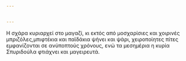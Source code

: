 ```yaml
---


---
```


Η σχάρα κυριαρχεί στο μαγαζί, κι εκτός από μοσχαρίσιες και χοιρινές μπριζόλες,μπιφτέκια και παϊδάκια ψήνει και ψάρι, χειροποίητες πίτες εμφανίζονται σε ανύποπτούς χρόνους, ενώ τα μεσημέρια η κυρία Σπυριδούλα φτιάχνει και μαγειρευτά.



